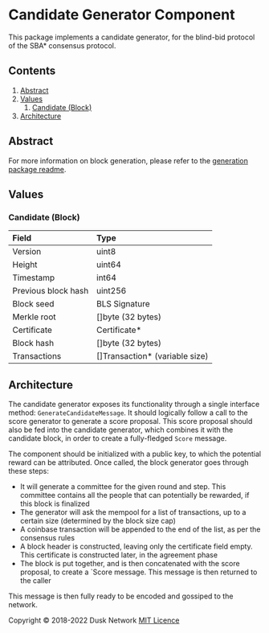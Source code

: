 # Candidate Generator Component

This package implements a candidate generator, for the blind-bid protocol of the
SBA\* consensus protocol.

<!-- ToC start -->
##  Contents

   1. [Abstract](#abstract)
   1. [Values](#values)
      1. [Candidate (Block)](#candidate-block)
   1. [Architecture](#architecture)
<!-- ToC end -->

## Abstract

For more information on block generation, please refer to
the [generation package readme](../generation/generation.md).

## Values

### Candidate (Block)

| Field | Type |
| :--- | :--- |
| Version | uint8 |
| Height | uint64 |
| Timestamp | int64 |
| Previous block hash | uint256 |
| Block seed | BLS Signature |
| Merkle root | \[\]byte \(32 bytes\) |
| Certificate | Certificate\* |
| Block hash | \[\]byte \(32 bytes\) |
| Transactions | \[\]Transaction\* \(variable size\) |

## Architecture

The candidate generator exposes its functionality through a single interface
method: `GenerateCandidateMessage`. It should logically follow a call to the
score generator to generate a score proposal. This score proposal should also be
fed into the candidate generator, which combines it with the candidate block, in
order to create a fully-fledged `Score` message.

The component should be initialized with a public key, to which the potential
reward can be attributed. Once called, the block generator goes through these
steps:

- It will generate a committee for the given round and step. This committee
  contains all the people that can potentially be rewarded, if this block is
  finalized
- The generator will ask the mempool for a list of transactions, up to a certain
  size (determined by the block size cap)
- A coinbase transaction will be appended to the end of the list, as per the
  consensus rules
- A block header is constructed, leaving only the certificate field empty. This
  certificate is constructed later, in the agreement phase
- The block is put together, and is then concatenated with the score proposal,
  to create a `Score message. This message is then returned to the caller

This message is then fully ready to be encoded and gossiped to the network.

Copyright © 2018-2022 Dusk Network
[MIT Licence](https://github.com/dusk-network/dusk-blockchain/blob/master/LICENSE)
